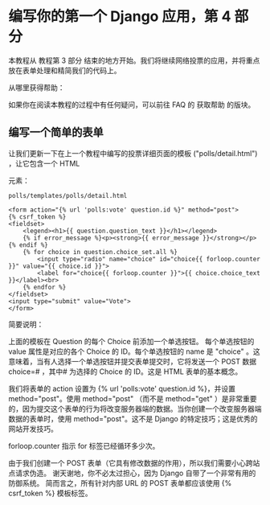 # 编写你的第一个 Django 应用，第 4 部分

本教程从 教程第 3 部分 结束的地方开始。我们将继续网络投票的应用，并将重点放在表单处理和精简我们的代码上。

从哪里获得帮助：

如果你在阅读本教程的过程中有任何疑问，可以前往 FAQ 的 获取帮助 的版块。



## 编写一个简单的表单
让我们更新一下在上一个教程中编写的投票详细页面的模板 ("polls/detail.html") ，让它包含一个 HTML <form> 元素：

```
polls/templates/polls/detail.html

<form action="{% url 'polls:vote' question.id %}" method="post">
{% csrf_token %}
<fieldset>
    <legend><h1>{{ question.question_text }}</h1></legend>
    {% if error_message %}<p><strong>{{ error_message }}</strong></p>{% endif %}
    {% for choice in question.choice_set.all %}
        <input type="radio" name="choice" id="choice{{ forloop.counter }}" value="{{ choice.id }}">
        <label for="choice{{ forloop.counter }}">{{ choice.choice_text }}</label><br>
    {% endfor %}
</fieldset>
<input type="submit" value="Vote">
</form>
```

简要说明：

上面的模板在 Question 的每个 Choice 前添加一个单选按钮。 每个单选按钮的 value 属性是对应的各个 Choice 的 ID。每个单选按钮的 name 是 "choice" 。这意味着，当有人选择一个单选按钮并提交表单提交时，它将发送一个 POST 数据 choice=# ，其中# 为选择的 Choice 的 ID。这是 HTML 表单的基本概念。

我们将表单的 action 设置为 {% url 'polls:vote' question.id %}，并设置 method="post"。使用 method="post" （而不是 method="get" ）是非常重要的，因为提交这个表单的行为将改变服务器端的数据。当你创建一个改变服务器端数据的表单时，使用 method="post"。这不是 Django 的特定技巧；这是优秀的网站开发技巧。

forloop.counter 指示 for 标签已经循环多少次。

由于我们创建一个 POST 表单（它具有修改数据的作用），所以我们需要小心跨站点请求伪造。 谢天谢地，你不必太过担心，因为 Django 自带了一个非常有用的防御系统。 简而言之，所有针对内部 URL 的 POST 表单都应该使用 {% csrf_token %} 模板标签。

